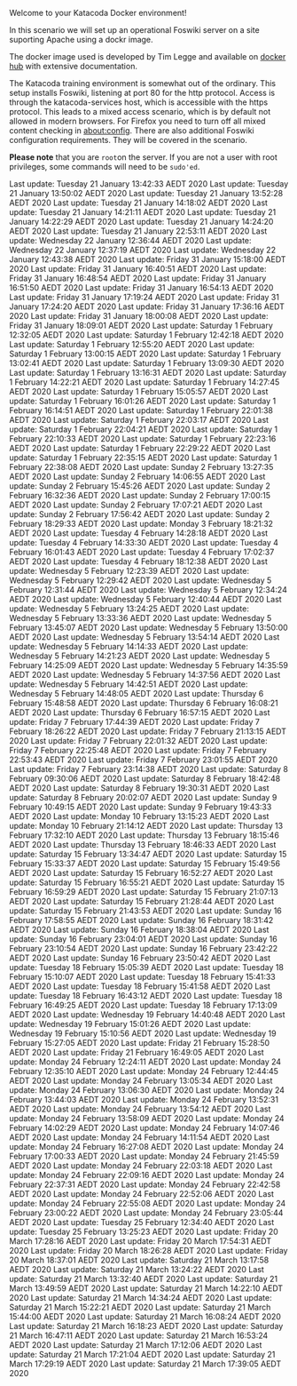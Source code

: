 Welcome to your Katacoda Docker environment!

In this scenario we will set up an operational Foswiki server on a site suporting Apache using a dockr image.

The docker image used is developed by Tim Legge and available on
[docker hub](https://hub.docker.com/r/timlegge/docker-foswiki)
with extensive documentation.

The Katacoda training environment is somewhat out of the ordinary. This setup installs Foswiki, listening at port 80 for the http protocol.
Access is through the katacoda-services host, which is accessible with the https protocol.
This leads to a mixed access scenario, which is by default not allowed in modern browsers.
For Firefox  you need to turn off all mixed content checking in
[about:config](https://docs.sdl.com/LiveContent/content/en-US/SDL%20Web-v5/GUID-A96F0612-53DE-4E35-AE09-48D57146D6E4).
There are also additional Foswiki configuration requirements. They will be covered in the scenario.

**Please note** that you are `root`on the server.
If you are not a user with root privileges, some commands will need to be `sudo'ed`.




























Last update: Tuesday 21 January  13:42:33 AEDT 2020
Last update: Tuesday 21 January  13:50:02 AEDT 2020
Last update: Tuesday 21 January  13:52:28 AEDT 2020
Last update: Tuesday 21 January  14:18:02 AEDT 2020
Last update: Tuesday 21 January  14:21:11 AEDT 2020
Last update: Tuesday 21 January  14:22:29 AEDT 2020
Last update: Tuesday 21 January  14:24:20 AEDT 2020
Last update: Tuesday 21 January  22:53:11 AEDT 2020
Last update: Wednesday 22 January  12:36:44 AEDT 2020
Last update: Wednesday 22 January  12:37:19 AEDT 2020
Last update: Wednesday 22 January  12:43:38 AEDT 2020
Last update: Friday 31 January  15:18:00 AEDT 2020
Last update: Friday 31 January  16:40:51 AEDT 2020
Last update: Friday 31 January  16:48:54 AEDT 2020
Last update: Friday 31 January  16:51:50 AEDT 2020
Last update: Friday 31 January  16:54:13 AEDT 2020
Last update: Friday 31 January  17:19:24 AEDT 2020
Last update: Friday 31 January  17:24:20 AEDT 2020
Last update: Friday 31 January  17:36:16 AEDT 2020
Last update: Friday 31 January  18:00:08 AEDT 2020
Last update: Friday 31 January  18:09:01 AEDT 2020
Last update: Saturday 1 February  12:32:05 AEDT 2020
Last update: Saturday 1 February  12:42:18 AEDT 2020
Last update: Saturday 1 February  12:55:20 AEDT 2020
Last update: Saturday 1 February  13:00:15 AEDT 2020
Last update: Saturday 1 February  13:02:41 AEDT 2020
Last update: Saturday 1 February  13:09:30 AEDT 2020
Last update: Saturday 1 February  13:16:31 AEDT 2020
Last update: Saturday 1 February  14:22:21 AEDT 2020
Last update: Saturday 1 February  14:27:45 AEDT 2020
Last update: Saturday 1 February  15:05:57 AEDT 2020
Last update: Saturday 1 February  16:01:26 AEDT 2020
Last update: Saturday 1 February  16:14:51 AEDT 2020
Last update: Saturday 1 February  22:01:38 AEDT 2020
Last update: Saturday 1 February  22:03:17 AEDT 2020
Last update: Saturday 1 February  22:04:21 AEDT 2020
Last update: Saturday 1 February  22:10:33 AEDT 2020
Last update: Saturday 1 February  22:23:16 AEDT 2020
Last update: Saturday 1 February  22:29:22 AEDT 2020
Last update: Saturday 1 February  22:35:15 AEDT 2020
Last update: Saturday 1 February  22:38:08 AEDT 2020
Last update: Sunday 2 February  13:27:35 AEDT 2020
Last update: Sunday 2 February  14:06:55 AEDT 2020
Last update: Sunday 2 February  15:45:26 AEDT 2020
Last update: Sunday 2 February  16:32:36 AEDT 2020
Last update: Sunday 2 February  17:00:15 AEDT 2020
Last update: Sunday 2 February  17:07:21 AEDT 2020
Last update: Sunday 2 February  17:56:42 AEDT 2020
Last update: Sunday 2 February  18:29:33 AEDT 2020
Last update: Monday 3 February  18:21:32 AEDT 2020
Last update: Tuesday 4 February  14:28:18 AEDT 2020
Last update: Tuesday 4 February  14:33:30 AEDT 2020
Last update: Tuesday 4 February  16:01:43 AEDT 2020
Last update: Tuesday 4 February  17:02:37 AEDT 2020
Last update: Tuesday 4 February  18:12:38 AEDT 2020
Last update: Wednesday 5 February  12:23:39 AEDT 2020
Last update: Wednesday 5 February  12:29:42 AEDT 2020
Last update: Wednesday 5 February  12:31:44 AEDT 2020
Last update: Wednesday 5 February  12:34:24 AEDT 2020
Last update: Wednesday 5 February  12:40:44 AEDT 2020
Last update: Wednesday 5 February  13:24:25 AEDT 2020
Last update: Wednesday 5 February  13:33:36 AEDT 2020
Last update: Wednesday 5 February  13:45:07 AEDT 2020
Last update: Wednesday 5 February  13:50:00 AEDT 2020
Last update: Wednesday 5 February  13:54:14 AEDT 2020
Last update: Wednesday 5 February  14:14:33 AEDT 2020
Last update: Wednesday 5 February  14:21:23 AEDT 2020
Last update: Wednesday 5 February  14:25:09 AEDT 2020
Last update: Wednesday 5 February  14:35:59 AEDT 2020
Last update: Wednesday 5 February  14:37:56 AEDT 2020
Last update: Wednesday 5 February  14:42:51 AEDT 2020
Last update: Wednesday 5 February  14:48:05 AEDT 2020
Last update: Thursday 6 February  15:48:58 AEDT 2020
Last update: Thursday 6 February  16:08:21 AEDT 2020
Last update: Thursday 6 February  16:57:15 AEDT 2020
Last update: Friday 7 February  17:44:39 AEDT 2020
Last update: Friday 7 February  18:26:22 AEDT 2020
Last update: Friday 7 February  21:13:15 AEDT 2020
Last update: Friday 7 February  22:01:32 AEDT 2020
Last update: Friday 7 February  22:25:48 AEDT 2020
Last update: Friday 7 February  22:53:43 AEDT 2020
Last update: Friday 7 February  23:01:55 AEDT 2020
Last update: Friday 7 February  23:14:38 AEDT 2020
Last update: Saturday 8 February  09:30:06 AEDT 2020
Last update: Saturday 8 February  18:42:48 AEDT 2020
Last update: Saturday 8 February  19:30:31 AEDT 2020
Last update: Saturday 8 February  20:02:07 AEDT 2020
Last update: Sunday 9 February  10:49:15 AEDT 2020
Last update: Sunday 9 February  19:43:33 AEDT 2020
Last update: Monday 10 February  13:15:23 AEDT 2020
Last update: Monday 10 February  21:14:12 AEDT 2020
Last update: Thursday 13 February  17:32:10 AEDT 2020
Last update: Thursday 13 February  18:15:46 AEDT 2020
Last update: Thursday 13 February  18:46:33 AEDT 2020
Last update: Saturday 15 February  13:34:47 AEDT 2020
Last update: Saturday 15 February  15:33:37 AEDT 2020
Last update: Saturday 15 February  15:49:56 AEDT 2020
Last update: Saturday 15 February  16:52:27 AEDT 2020
Last update: Saturday 15 February  16:55:21 AEDT 2020
Last update: Saturday 15 February  16:59:29 AEDT 2020
Last update: Saturday 15 February  21:07:13 AEDT 2020
Last update: Saturday 15 February  21:28:44 AEDT 2020
Last update: Saturday 15 February  21:43:53 AEDT 2020
Last update: Sunday 16 February  17:58:55 AEDT 2020
Last update: Sunday 16 February  18:31:42 AEDT 2020
Last update: Sunday 16 February  18:38:04 AEDT 2020
Last update: Sunday 16 February  23:04:01 AEDT 2020
Last update: Sunday 16 February  23:10:54 AEDT 2020
Last update: Sunday 16 February  23:42:22 AEDT 2020
Last update: Sunday 16 February  23:50:42 AEDT 2020
Last update: Tuesday 18 February  15:05:39 AEDT 2020
Last update: Tuesday 18 February  15:10:07 AEDT 2020
Last update: Tuesday 18 February  15:41:33 AEDT 2020
Last update: Tuesday 18 February  15:41:58 AEDT 2020
Last update: Tuesday 18 February  16:43:12 AEDT 2020
Last update: Tuesday 18 February  16:49:25 AEDT 2020
Last update: Tuesday 18 February  17:13:09 AEDT 2020
Last update: Wednesday 19 February  14:40:48 AEDT 2020
Last update: Wednesday 19 February  15:01:26 AEDT 2020
Last update: Wednesday 19 February  15:10:56 AEDT 2020
Last update: Wednesday 19 February  15:27:05 AEDT 2020
Last update: Friday 21 February  15:28:50 AEDT 2020
Last update: Friday 21 February  16:49:05 AEDT 2020
Last update: Monday 24 February  12:24:11 AEDT 2020
Last update: Monday 24 February  12:35:10 AEDT 2020
Last update: Monday 24 February  12:44:45 AEDT 2020
Last update: Monday 24 February  13:05:34 AEDT 2020
Last update: Monday 24 February  13:06:30 AEDT 2020
Last update: Monday 24 February  13:44:03 AEDT 2020
Last update: Monday 24 February  13:52:31 AEDT 2020
Last update: Monday 24 February  13:54:12 AEDT 2020
Last update: Monday 24 February  13:58:09 AEDT 2020
Last update: Monday 24 February  14:02:29 AEDT 2020
Last update: Monday 24 February  14:07:46 AEDT 2020
Last update: Monday 24 February  14:11:54 AEDT 2020
Last update: Monday 24 February  16:27:08 AEDT 2020
Last update: Monday 24 February  17:00:33 AEDT 2020
Last update: Monday 24 February  21:45:59 AEDT 2020
Last update: Monday 24 February  22:03:18 AEDT 2020
Last update: Monday 24 February  22:09:16 AEDT 2020
Last update: Monday 24 February  22:37:31 AEDT 2020
Last update: Monday 24 February  22:42:58 AEDT 2020
Last update: Monday 24 February  22:52:06 AEDT 2020
Last update: Monday 24 February  22:55:08 AEDT 2020
Last update: Monday 24 February  23:00:22 AEDT 2020
Last update: Monday 24 February  23:05:44 AEDT 2020
Last update: Tuesday 25 February  12:34:40 AEDT 2020
Last update: Tuesday 25 February  13:25:23 AEDT 2020
Last update: Friday 20 March  17:28:16 AEDT 2020
Last update: Friday 20 March  17:54:31 AEDT 2020
Last update: Friday 20 March  18:26:28 AEDT 2020
Last update: Friday 20 March  18:37:01 AEDT 2020
Last update: Saturday 21 March  13:17:58 AEDT 2020
Last update: Saturday 21 March  13:24:22 AEDT 2020
Last update: Saturday 21 March  13:32:40 AEDT 2020
Last update: Saturday 21 March  13:49:59 AEDT 2020
Last update: Saturday 21 March  14:22:10 AEDT 2020
Last update: Saturday 21 March  14:34:24 AEDT 2020
Last update: Saturday 21 March  15:22:21 AEDT 2020
Last update: Saturday 21 March  15:44:00 AEDT 2020
Last update: Saturday 21 March  16:08:24 AEDT 2020
Last update: Saturday 21 March  16:18:23 AEDT 2020
Last update: Saturday 21 March  16:47:11 AEDT 2020
Last update: Saturday 21 March  16:53:24 AEDT 2020
Last update: Saturday 21 March  17:12:06 AEDT 2020
Last update: Saturday 21 March  17:21:04 AEDT 2020
Last update: Saturday 21 March  17:29:19 AEDT 2020
Last update: Saturday 21 March  17:39:05 AEDT 2020

